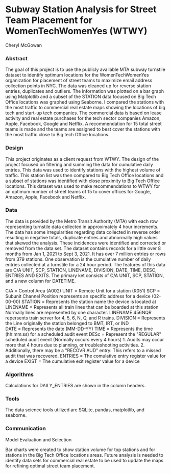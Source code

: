 # Subway Station Analysis for Street Team Placement for WomenTechWomenYes (WTWY)

Cheryl McGowan

### Abstract

The goal of this project is to use the publicly available MTA subway turnstile dataset to identify optimum locations for the WomenTechWomenYes organization for placement of street teams to maximize email address collection points in NYC.  The data was cleaned up for reverse station entries, duplicates and outliers.  The information was plotted on a bar graph using Matplotlib and a subset of the STATION data focused on Big Tech Office locations was graphed using Seaborne.  I compared the stations with the most traffic to commercial real estate maps showing the locations of big tech and start-up tech companies. The commercial data is based on lease activity and real estate purchases for the tech sector companies Amazon, Apple, Facebook, Google and Netflix.  A recommendation for 15 total street teams is made and the teams are assigned to best cover the stations with the most traffic close to Big tech Office locations.   

### Design

This project originates as a client request from WTWY.  The design of the project focused on filtering and summing the data for cumulative daily entries.  This data was used to identify stations with the highest volume of traffic.  This station list was then compared to Big Tech Office locations and a subset of stations was identified with close proximity to Big Tech Office locations.  This dataset was used to make recommendations to WTWY for an optimum number of street teams of 15 to cover offices for Google, Amazon, Apple, Facebook and Netflix.  

### Data

The data is provided by the Metro Transit Authority (MTA) with each row representing turnstile data collected in approximately 4 hour increments.  The data has some irregularities regarding data collected in reverse order resulting in negative totals, duplicate entries and abnormally high values that skewed the analysis.  These incidences were identified and corrected or removed from the data set.  The dataset contains records for a little over 8 months from Jan 1, 2021 to Sept 3, 2021.  It has over 7 million entries or rows from 379 stations.  One observation is the cumulative number of daily entries collected at a turnstile for a 24 hour period. The features of this data are C/A UNIT, SCP, STATION, LINENAME, DIVISION, DATE, TIME, DESC, ENTRIES AND EXITS.  The primary ket consists of C/A UNIT, SCP, STATION, and a new column for DATETIME.

C/A      = Control Area (A002)
UNIT     = Remote Unit for a station (R051)
SCP      = Subunit Channel Position represents an specific address for a device (02-00-00)
STATION  = Represents the station name the device is located at
LINENAME = Represents all train lines that can be boarded at this station
           Normally lines are represented by one character.  LINENAME 456NQR repersents train server for 4, 5, 6, N, Q, and R trains.
DIVISION = Represents the Line originally the station belonged to BMT, IRT, or IND   
DATE     = Represents the date (MM-DD-YY)
TIME     = Represents the time (hh:mm:ss) for a scheduled audit event
DESc     = Represent the "REGULAR" scheduled audit event (Normally occurs every 4 hours)
           1. Audits may occur more that 4 hours due to planning, or troubleshooting activities.
           2. Additionally, there may be a "RECOVR AUD" entry: This refers to a missed audit that was recovered.
ENTRIES  = The comulative entry register value for a device
EXIST    = The cumulative exit register value for a device

### Algorithms

Calculations for DAILY_ENTRIES are shown in the column headers.

### Tools

The data science tools utilized are SQLite, pandas, matplotlib, and seaborne.

### Communication

Model Evaluation and Selection

Bar charts were created to show station volume for top stations and for stations in the Big Tech Office locations areas.  Future analysis is needed to identify data sets for commercial real estate to be used to update the maps for refining optimal street team placement.
